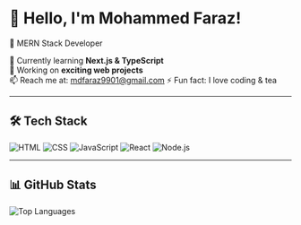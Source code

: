 # 👋 Hello, I'm Mohammed Faraz!
🚀 MERN Stack Developer  

🌱 Currently learning **Next.js & TypeScript**  
🔭 Working on **exciting web projects**  
📫 Reach me at:  mdfaraz9901@gmail.com
⚡ Fun fact: I love coding & tea   

---

## 🛠️ Tech Stack
![HTML](https://img.shields.io/badge/HTML5-E34F26?style=for-the-badge&logo=html5&logoColor=white)
![CSS](https://img.shields.io/badge/CSS3-1572B6?style=for-the-badge&logo=css3&logoColor=white)
![JavaScript](https://img.shields.io/badge/JavaScript-F7DF1E?style=for-the-badge&logo=javascript&logoColor=black)
![React](https://img.shields.io/badge/React-61DAFB?style=for-the-badge&logo=react&logoColor=black)
![Node.js](https://img.shields.io/badge/Node.js-339933?style=for-the-badge&logo=node.js&logoColor=white)

---

## 📊 GitHub Stats
![Top Languages](https://github-readme-stats.vercel.app/api/top-langs/?username=faraz9901&layout=compact&theme=radical)





